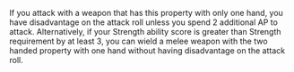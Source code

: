 
If you attack with a weapon that has this property with only one hand, you have disadvantage on the attack roll unless you spend 2 additional AP to attack. Alternatively, if your Strength ability score is greater than Strength requirement by at least 3, you can wield a melee weapon with the two handed property with one hand without having disadvantage on the attack roll.